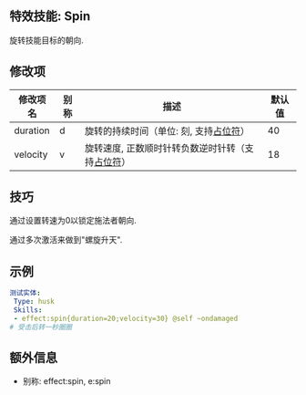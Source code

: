 特效技能: Spin
--------------------------

旋转技能目标的朝向.

修改项
----------

| 修改项名 | 别称    | 描述                                                                                                    | 默认值 |
|-----------|------------|----------------------------------------------------------------------------------------------------------------|---------------|
| duration         | d     | 旋转的持续时间（单位: 刻, 支持[占位符](/技能/占位符)）  | 40             |
| velocity         | v     | 旋转速度, 正数顺时针转负数逆时针转（支持[占位符](/技能/占位符)） | 18 |

技巧
--------

通过设置转速为0以锁定施法者朝向.

通过多次激活来做到"螺旋升天".

示例
--------
```yaml
测试实体:
 Type: husk
 Skills:
 - effect:spin{duration=20;velocity=30} @self ~ondamaged
# 受击后转一秒圈圈
```

额外信息
--

- 别称: effect:spin, e:spin